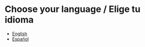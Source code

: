# Choose your language / Elige tu idioma

* [English](https://github.com/Itnig/shareholders-agreement/tree/master/en_US)
* [Español](https://github.com/Itnig/shareholders-agreement/tree/master/es_ES)